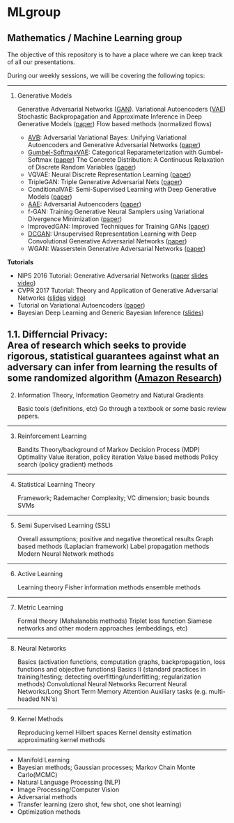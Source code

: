 # MLgroup

Mathematics / Machine Learning group
---

The objective of this repository is to have a place where we can keep track of all our presentations.

During our weekly sessions, we will be covering the following topics:

---
1. Generative Models

    Generative Adversarial Networks ([GAN](https://arxiv.org/abs/1406.2661)).
    Variational Autoencoders ([VAE](https://arxiv.org/abs/1312.6114))
    Stochastic Backpropagation and Approximate Inference in Deep Generative Models ([paper](https://arxiv.org/abs/1401.4082))
    Flow based methods (normalized flows)
    * [AVB](AVB): Adversarial Variational Bayes: Unifying Variational Autoencoders and Generative Adversarial Networks ([paper](https://arxiv.org/abs/1701.04722))
    * [Gumbel-SoftmaxVAE](Gumbel-SoftmaxVAE): Categorical Reparameterization with Gumbel-Softmax ([paper](https://arxiv.org/abs/1611.01144))
    The Concrete Distribution: A Continuous Relaxation of Discrete Random Variables ([paper](https://arxiv.org/abs/1611.00712))
    * VQVAE: Neural Discrete Representation Learning ([paper](https://arxiv.org/abs/1711.00937))
    * TripleGAN: Triple Generative Adversarial Nets ([paper](https://arxiv.org/abs/1703.02291))
    * ConditionalVAE: Semi-Supervised Learning with Deep Generative Models ([paper](https://arxiv.org/abs/1406.5298))
    * [AAE](AAE): Adversarial Autoencoders ([paper](https://arxiv.org/abs/1511.05644))
    * f-GAN: Training Generative Neural Samplers using Variational Divergence Minimization ([paper](https://arxiv.org/abs/1606.00709))
    * ImprovedGAN: Improved Techniques for Training GANs ([paper](https://arxiv.org/abs/1606.03498))
    * [DCGAN](DCGAN): Unsupervised Representation Learning with Deep Convolutional Generative Adversarial Networks ([paper](https://arxiv.org/abs/1511.06434))
    * WGAN: Wasserstein Generative Adversarial Networks ([paper](http://proceedings.mlr.press/v70/arjovsky17a.html))


**Tutorials**
* NIPS 2016 Tutorial: Generative Adversarial Networks ([paper](https://arxiv.org/abs/1701.00160) [slides](https://media.nips.cc/Conferences/2016/Slides/6202-Slides.pdf) [video](https://channel9.msdn.com/Events/Neural-Information-Processing-Systems-Conference/Neural-Information-Processing-Systems-Conference-NIPS-2016/Generative-Adversarial-Networks))
* CVPR 2017 Tutorial: Theory and Application of Generative Adversarial Networks ([slides](https://raw.githubusercontent.com/mingyuliutw/cvpr2017_gan_tutorial/master/gan_tutorial.pdf) [video](https://www.youtube.com/watch?v=KudkR-fFu_8))
* Tutorial on Variational Autoencoders ([paper](https://arxiv.org/abs/1606.05908))
* Bayesian Deep Learning and Generic Bayesian Inference ([slides](https://www.dropbox.com/s/xcawad601yplnm5/blei.pdf?dl=0))

1.1. Differncial Privacy:  
Area of research which seeks to provide rigorous, statistical guarantees against what an adversary can infer from learning the results of some randomized algorithm ([Amazon Research](https://borjaballe.github.io/slides/dp-tutorial-long.pdf))
---
2. Information Theory, Information Geometry and Natural Gradients

    Basic tools (definitions, etc)
    Go through a textbook or some basic review papers.
---
3. Reinforcement Learning

    Bandits
    Theory/background of Markov Decision Process (MDP)
    Optimality
    Value iteration, policy iteration
    Value based methods
    Policy search (policy gradient) methods
---
 4. Statistical Learning Theory

    Framework; Rademacher Complexity; VC dimension; basic bounds
    SVMs
---
 5. Semi Supervised Learning (SSL)

    Overall assumptions; positive and negative theoretical results
    Graph based methods (Laplacian framework)
    Label propagation methods
    Modern Neural Network methods
---
 6. Active Learning

    Learning theory
    Fisher information methods
    ensemble methods
---
 7. Metric Learning

    Formal theory (Mahalanobis methods)
    Triplet loss function
    Siamese networks and other modern approaches (embeddings, etc)
---
 8. Neural Networks

    Basics (activation functions, computation graphs, backpropagation, loss functions and objective functions)
    Basics II (standard practices in training/testing; detecting overfitting/underfitting; regularization methods)
    Convolutional Neural Networks 
    Recurrent Neural Networks/Long Short Term Memory
    Attention
    Auxiliary tasks (e.g. multi-headed NN's)
---
 9. Kernel Methods

    Reproducing kernel Hilbert spaces
    Kernel density estimation
    approximating kernel methods
---
- Manifold Learning
- Bayesian methods; Gaussian processes; Markov Chain Monte Carlo(MCMC)
- Natural Language Processing (NLP) 
- Image Processing/Computer Vision
- Adversarial methods
- Transfer learning (zero shot, few shot, one shot learning)
- Optimization methods
